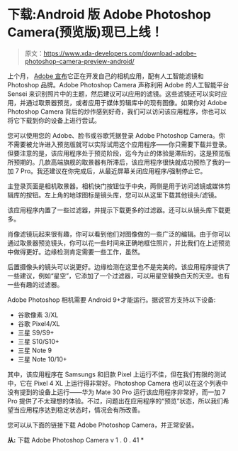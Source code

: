 # 下载:Android 版 Adobe Photoshop Camera(预览版)现已上线！

> 原文：<https://www.xda-developers.com/download-adobe-photoshop-camera-preview-android/>

上个月， [Adobe 宣布](https://www.xda-developers.com/adobe-photoshop-camera-ai-powered-camera-app-android-os/)它正在开发自己的相机应用，配有人工智能滤镜和 Photoshop 品牌。Adobe Photoshop Camera 声称利用 Adobe 的人工智能平台 Sensei 来识别照片中的主题，然后建议可以应用的滤镜。这些滤镜还可以实时应用，并通过取景器预览，或者应用于媒体剪辑库中的现有图像。如果你对 Adobe Photoshop Camera 背后的炒作感到好奇，我们可以访问该应用程序，你也可以将它下载到你的设备上进行尝试。

您可以使用您的 Adobe、脸书或谷歌凭据登录 Adobe Photoshop Camera。你不需要被允许进入预览版就可以实际试用这个应用程序——你只需要下载并登录。但要注意的是，该应用程序处于预览阶段，迄今为止的体验是滞后的，这是预览版所预期的。几款高端旗舰的取景器有所滞后，该应用程序很快就成功预热了我的一加 7 Pro。我还建议在你完成后，从最近屏幕关闭应用程序/强制停止它。

主登录页面是相机取景器。相机快门按钮位于中央，两侧是用于访问滤镜或媒体剪辑库的按钮。左上角的地球图标是镜头库，您可以从这里下载其他镜头/滤镜。

该应用程序内置了一些过滤器，并提示下载更多的过滤器。还可以从镜头库下载更多。

肖像滤镜玩起来很有趣，你可以看到他们对图像做的一些广泛的编辑。由于你可以通过取景器预览镜头，你可以花一些时间来正确地框住照片，并比我们在上述预览中做得更好。边缘检测肯定需要一些工作，虽然。

后置摄像头的镜头可以说更好。边缘检测在这里也不是完美的。该应用程序提供了一些建议，例如“星空”，它添加了一个过滤器，可以用星空替换白天的天空。也有一些有趣的过滤器。

Adobe Photoshop 相机需要 Android 9+才能运行。据说官方支持以下设备:

*   谷歌像素 3/XL
*   谷歌 Pixel4/XL
*   三星 S9/S9+
*   三星 S10/S10+
*   三星 Note 9
*   三星 Note 10/10+

其中，该应用程序在 Samsungs 和旧款 Pixel 上运行不佳，但在我们有限的测试中，它在 Pixel 4 XL 上运行得非常好。Photoshop Camera 也可以在这个列表中没有提到的设备上运行——华为 Mate 30 Pro 运行该应用程序非常好，而一加 7 Pro 提供了不太理想的体验。不过，问题出在应用程序的“预览”状态，所以我们希望当应用程序达到稳定状态时，情况会有所改善。

您可以从下面的链接下载 Adobe Photoshop Camera，并正常安装。

**从:** 下载 Adobe Photoshop Camera v 1 . 0 . 41 *